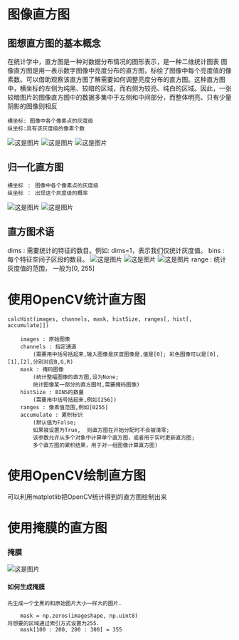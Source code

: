 # 图像直方图
## 图想直方图的基本概念

在统计学中，直方图是一种对数据分布情况的图形表示，是一种二维统计图表
图像直方图是用一表示数字图像中亮度分布的直方图，标绘了图像中每个亮度值的像素数。可以借助观察该直方图了解需要如何调整亮度分布的直方图。这种直方图中，横坐标的左侧为纯黑、较暗的区域，而右侧为较亮、纯白的区域。因此，一张较暗图片的图像直方图中的数据多集中于左侧和中间部分，而整体明亮、只有少量阴影的图像则相反

    横坐标: 图像中各个像素点的灰度级
    纵坐标:具有该灰度级的像素个数
![这是图片](./img/直方图1.jpg "Magic Gardens")
![这是图片](./img/直方图2.jpg "Magic Gardens")
![这是图片](./img/直方图3.jpg "Magic Gardens")

## 归一化直方图
    横坐标 ： 图像中各个像素点的灰度级
    纵坐标 ： 出现这个灰度级的概率
![这是图片](./img/直方图4.jpg "Magic Gardens")
![这是图片](./img/直方图5.jpg "Magic Gardens")


## 直方图术语
dims : 需要统计的特征的数目。例如: dims=1，表示我们仅统计灰度值。
bins : 每个特征空间子区段的数目。
![这是图片](./img/直方图6.jpg "Magic Gardens")
![这是图片](./img/直方图7.jpg "Magic Gardens")
![这是图片](./img/直方图8.jpg "Magic Gardens")
range : 统计灰度值的范围， 一般为[0, 255]

# 使用OpenCV统计直方图

    calcHist(images, channels, mask, histSize, ranges[, hist[, accumulate]])

        images : 原始图像
        channels : 指定通道
            (需要用中括号括起来,输入图像是灰度图像是,值是[0]; 彩色图像可以是[0],[1],[2],分别对应B,G,R)
        mask : 掩码图像
            (统计整幅图像的直方图,设为None;
            统计图像某一部分的直方图时,需要掩码图像)
        histSize : BINS的数量
            (需要用中括号括起来,例如[256])
        ranges : 像素值范围,例如[0255]
        accumulate : 累积标识
            (默认值为False;
            如果被设置为True,  则直方图在开始分配时不会被清零;
            该参数允许从多个对象中计算单个直方图，或者用于实时更新直方图;
            多个直方图的累积结果，用于对一组图像计算直方图)

# 使用OpenCV绘制直方图
可以利用matplotlib把OpenCV统计得到的直方图绘制出来

# 使用掩膜的直方图
### 掩膜
![这是图片](./img/掩膜.jpg "Magic Gardens")

#### 如何生成掩膜
    先生成一个全黑的和原始图片大小一样大的图片.
    
        mask = np.zeros(imageshape, np.uint8)
    将想要的区域通过索引方式设置为255.
        mask[100 : 200, 200 : 300] = 355